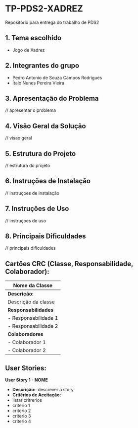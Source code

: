 # TP-PDS2-XADREZ
Repositorio para entrega do trabalho de PDS2

## 1. Tema escolhido
- Jogo de Xadrez

## 2. Integrantes do grupo
- Pedro Antonio de Souza Campos Rodrigues
- Ítalo Nunes Pereira Vieira

## 3. Apresentação do Problema

// apresentar o problema

## 4. Visão Geral da Solução

// visao geral

## 5. Estrutura do Projeto

// estrutura do projeto

## 6. Instruções de Instalação

// instruçoes de instalação 


## 7. Instruções de Uso

// instruçoes de uso

## 8. Principais Dificuldades

// principais dificuldades

## Cartões CRC (Classe, Responsabilidade, Colaborador):

| Nome da Classe  | 
|-----------------|
| **Descrição:**  |          
| Descrição da classe          |
| **Responsabilidades** | 
| - Responsabilidade 1 |
| - Responsabilidade 2 |
| **Colaboradores**     |
| - Colaborador 1 |
| - Colaborador 2 |

## User Stories:

**User Story 1 - NOME**
- **Descrição:**: descrever a story
- **Critérios de Aceitação:**
- listar critrerios
- criterio 1
- criterio 2
- criterio 3
- criterio 4







